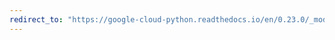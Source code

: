 ```yaml
---
redirect_to: "https://google-cloud-python.readthedocs.io/en/0.23.0/_modules/google/cloud/bigtable/row_data.html"
---
```

